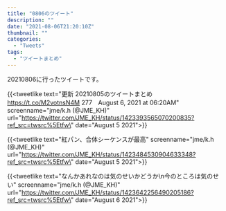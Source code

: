 ```yaml
---
title: "0806のツイート"
description: ""
date: "2021-08-06T21:20:10Z"
thumbnail: ""
categories:
  - "Tweets"
tags:
  - "ツイートまとめ"
---
```

20210806に行ったツイートです。
<!--more-->
{{<tweetlike text=\"更新 20210805のツイートまとめ https://t.co/M2votnsN4M 277　August 6, 2021 at 06:20AM\" screenname=\"jme/k.h (@JME_KH)\" url=\"https://twitter.com/JME_KH/status/1423393565070200835?ref_src=twsrc%5Etfw\" date=\"August 5 2021\">}}

{{<tweetlike text=\"紅パン、合体シーケンスが最高\" screenname=\"jme/k.h (@JME_KH)\" url=\"https://twitter.com/JME_KH/status/1423484530904633348?ref_src=twsrc%5Etfw\" date=\"August 5 2021\">}}

{{<tweetlike text=\"なんかあれなのは気のせいかどうか\n今のところは気のせい\" screenname=\"jme/k.h (@JME_KH)\" url=\"https://twitter.com/JME_KH/status/1423642256490205186?ref_src=twsrc%5Etfw\" date=\"August 6 2021\">}}

